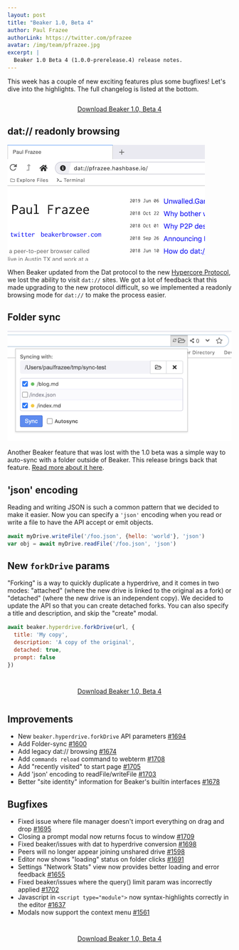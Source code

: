 ```yaml
---
layout: post
title: "Beaker 1.0, Beta 4"
author: Paul Frazee
authorLink: https://twitter.com/pfrazee
avatar: /img/team/pfrazee.jpg
excerpt: |
  Beaker 1.0 Beta 4 (1.0.0-prerelease.4) release notes.
---
```


This week has a couple of new exciting features plus some bugfixes! Let's dive into the highlights. The full changelog is listed at the bottom.

<div style="text-align: center; margin: 2em 0">
<a class="btn" title="Download the Beaker 1.0, Beta 4" href="/install/">Download Beaker 1.0, Beta 4</a>
</div>

## dat:// readonly browsing

<img src="/img/posts/beaker-1-0-beta-4/dat-browsing.png">

When Beaker updated from the Dat protocol to the new [Hypercore Protocol](https://hypercore-protocol.org), we lost the ability to visit `dat://` sites. We got a lot of feedback that this made upgrading to the new protocol difficult, so we implemented a readonly browsing mode for `dat://` to make the process easier.

## Folder sync

<img src="/img/posts/beaker-1-0-beta-4/folder-sync-controls.png">

Another Beaker feature that was lost with the 1.0 beta was a simple way to auto-sync with a folder outside of Beaker. This release brings back that feature. [Read more about it here](https://docs.beakerbrowser.com/intermediate/syncing-with-folders).

## 'json' encoding

Reading and writing JSON is such a common pattern that we decided to make it easier. Now you can specify a `'json'` encoding when you read or write a file to have the API accept or emit objects.

```javascript
await myDrive.writeFile('/foo.json', {hello: 'world'}, 'json')
var obj = await myDrive.readFile('/foo.json', 'json')
```

## New `forkDrive` params

"Forking" is a way to quickly duplicate a hyperdrive, and it comes in two modes: "attached" (where the new drive is linked to the original as a fork) or "detached" (where the new drive is an independent copy). We decided to update the API so that you can create detached forks. You can also specify a title and description, and skip the "create" modal.

```js
await beaker.hyperdrive.forkDrive(url, {
  title: 'My copy',
  description: 'A copy of the original',
  detached: true,
  prompt: false
})
```

<div style="text-align: center; margin: 3em 0">
<a class="btn" title="Download the Beaker 1.0, Beta 4" href="/install/">Download Beaker 1.0, Beta 4</a>
</div>

## Improvements

- New `beaker.hyperdrive.forkDrive` API parameters [#1694](https://github.com/beakerbrowser/beaker/issues/1694)
- Add Folder-sync [#1600](https://github.com/beakerbrowser/beaker/issues/1600)
- Add legacy dat:// browsing [#1674](https://github.com/beakerbrowser/beaker/issues/1674)
- Add `commands reload` command to webterm [#1708](https://github.com/beakerbrowser/beaker/issues/1708)
- Add "recently visited" to start page [#1705](https://github.com/beakerbrowser/beaker/issues/1705)
- Add 'json' encoding to readFile/writeFile [#1703](https://github.com/beakerbrowser/beaker/issues/1703)
- Better "site identity" information for Beaker's builtin interfaces [#1678](https://github.com/beakerbrowser/beaker/issues/1678)

## Bugfixes

- Fixed issue where file manager doesn't import everything on drag and drop [#1695](https://github.com/beakerbrowser/beaker/issues/1695)
- Closing a prompt modal now returns focus to window [#1709](https://github.com/beakerbrowser/beaker/issues/1709)
- Fixed beaker/issues with dat to hyperdrive conversion [#1698](https://github.com/beakerbrowser/beaker/issues/1698)
- Peers will no longer appear joining unshared drive [#1598](https://github.com/beakerbrowser/beaker/issues/1598)
- Editor now shows "loading" status on folder clicks [#1691](https://github.com/beakerbrowser/beaker/issues/1691)
- Settings "Network Stats" view now provides better loading and error feedback [#1655](https://github.com/beakerbrowser/beaker/issues/1655)
- Fixed beaker/issues where the query() limit param was incorrectly applied [#1702](https://github.com/beakerbrowser/beaker/issues/1702)
- Javascript in `<script type="module">` now syntax-highlights correctly in the editor [#1637](https://github.com/beakerbrowser/beaker/issues/1637)
- Modals now support the context menu [#1561](https://github.com/beakerbrowser/beaker/issues/1561)


<div style="text-align: center; margin: 3em 0">
<a class="btn" title="Download the Beaker 1.0, Beta 4" href="/install/">Download Beaker 1.0, Beta 4</a>
</div>

<style>
  .post img {
    display: block;
    margin: 1.5em auto;
    border: 1px solid #ccd;
  }
</style>
